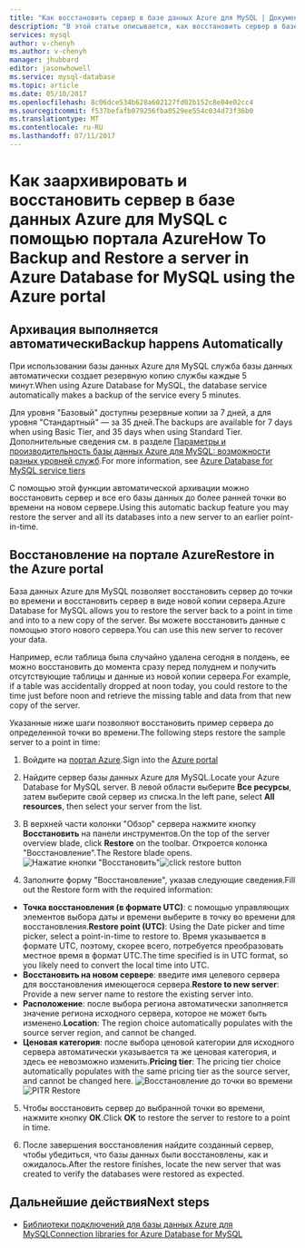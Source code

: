```yaml
---
title: "Как восстановить сервер в базе данных Azure для MySQL | Документация Майкрософт"
description: "В этой статье описывается, как восстановить сервер в базе данных Azure для MySQL с помощью портала Azure."
services: mysql
author: v-chenyh
ms.author: v-chenyh
manager: jhubbard
editor: jasonwhowell
ms.service: mysql-database
ms.topic: article
ms.date: 05/10/2017
ms.openlocfilehash: 8c06dce534b628a602127fd02b152c8e04e02cc4
ms.sourcegitcommit: f537befafb079256fba0529ee554c034d73f36b0
ms.translationtype: MT
ms.contentlocale: ru-RU
ms.lasthandoff: 07/11/2017
---
```

# <a name="how-to-backup-and-restore-a-server-in-azure-database-for-mysql-using-the-azure-portal"></a><span data-ttu-id="9125b-103">Как заархивировать и восстановить сервер в базе данных Azure для MySQL с помощью портала Azure</span><span class="sxs-lookup"><span data-stu-id="9125b-103">How To Backup and Restore a server in Azure Database for MySQL using the Azure portal</span></span>

## <a name="backup-happens-automatically"></a><span data-ttu-id="9125b-104">Архивация выполняется автоматически</span><span class="sxs-lookup"><span data-stu-id="9125b-104">Backup happens Automatically</span></span>
<span data-ttu-id="9125b-105">При использовании базы данных Azure для MySQL служба базы данных автоматически создает резервную копию службы каждые 5 минут.</span><span class="sxs-lookup"><span data-stu-id="9125b-105">When using Azure Database for MySQL, the database service automatically makes a backup of the service every 5 minutes.</span></span> 

<span data-ttu-id="9125b-106">Для уровня "Базовый" доступны резервные копии за 7 дней, а для уровня "Стандартный" — за 35 дней.</span><span class="sxs-lookup"><span data-stu-id="9125b-106">The backups are available for 7 days when using Basic Tier, and 35 days when using Standard Tier.</span></span> <span data-ttu-id="9125b-107">Дополнительные сведения см. в разделе [Параметры и производительность базы данных Azure для MySQL: возможности разных уровней служб](concepts-service-tiers.md).</span><span class="sxs-lookup"><span data-stu-id="9125b-107">For more information, see [Azure Database for MySQL service tiers](concepts-service-tiers.md)</span></span>

<span data-ttu-id="9125b-108">С помощью этой функции автоматической архивации можно восстановить сервер и все его базы данных до более ранней точки во времени на новом сервере.</span><span class="sxs-lookup"><span data-stu-id="9125b-108">Using this automatic backup feature you may restore the server and all its databases into a new server to an earlier point-in-time.</span></span>

## <a name="restore-in-the-azure-portal"></a><span data-ttu-id="9125b-109">Восстановление на портале Azure</span><span class="sxs-lookup"><span data-stu-id="9125b-109">Restore in the Azure portal</span></span>
<span data-ttu-id="9125b-110">База данных Azure для MySQL позволяет восстановить сервер до точки во времени и восстановить сервер в виде новой копии сервера.</span><span class="sxs-lookup"><span data-stu-id="9125b-110">Azure Database for MySQL allows you to restore the server back to a point in time and into to a new copy of the server.</span></span> <span data-ttu-id="9125b-111">Вы можете восстановить данные с помощью этого нового сервера.</span><span class="sxs-lookup"><span data-stu-id="9125b-111">You can use this new server to recover your data.</span></span> 

<span data-ttu-id="9125b-112">Например, если таблица была случайно удалена сегодня в полдень, ее можно восстановить до момента сразу перед полуднем и получить отсутствующие таблицы и данные из новой копии сервера.</span><span class="sxs-lookup"><span data-stu-id="9125b-112">For example, if a table was accidentally dropped at noon today, you could restore to the time just before noon and retrieve the missing table and data from that new copy of the server.</span></span>

<span data-ttu-id="9125b-113">Указанные ниже шаги позволяют восстановить пример сервера до определенной точки во времени.</span><span class="sxs-lookup"><span data-stu-id="9125b-113">The following steps restore the sample server to a point in time:</span></span>

1. <span data-ttu-id="9125b-114">Войдите на [портал Azure](https://portal.azure.com/).</span><span class="sxs-lookup"><span data-stu-id="9125b-114">Sign into the [Azure portal](https://portal.azure.com/)</span></span>

2. <span data-ttu-id="9125b-115">Найдите сервер базы данных Azure для MySQL.</span><span class="sxs-lookup"><span data-stu-id="9125b-115">Locate your Azure Database for MySQL server.</span></span> <span data-ttu-id="9125b-116">В левой области выберите **Все ресурсы**, затем выберите свой сервер из списка.</span><span class="sxs-lookup"><span data-stu-id="9125b-116">In the left pane, select **All resources**, then select your server from the list.</span></span>

3.  <span data-ttu-id="9125b-117">В верхней части колонки "Обзор" сервера нажмите кнопку **Восстановить** на панели инструментов.</span><span class="sxs-lookup"><span data-stu-id="9125b-117">On the top of the server overview blade, click **Restore** on the toolbar.</span></span> <span data-ttu-id="9125b-118">Откроется колонка "Восстановление".</span><span class="sxs-lookup"><span data-stu-id="9125b-118">The Restore blade opens.</span></span>
<span data-ttu-id="9125b-119">![Нажатие кнопки "Восстановить"](./media/howto-restore-server-portal/click-restore-button.png)</span><span class="sxs-lookup"><span data-stu-id="9125b-119">![click restore button](./media/howto-restore-server-portal/click-restore-button.png)</span></span>

4. <span data-ttu-id="9125b-120">Заполните форму "Восстановление", указав следующие сведения.</span><span class="sxs-lookup"><span data-stu-id="9125b-120">Fill out the Restore form with the required information:</span></span>

- <span data-ttu-id="9125b-121">**Точка восстановления (в формате UTС)**: с помощью управляющих элементов выбора даты и времени выберите в точку во времени для восстановления.</span><span class="sxs-lookup"><span data-stu-id="9125b-121">**Restore point (UTC)**: Using the Date picker and time picker, select a point-in-time to restore to.</span></span> <span data-ttu-id="9125b-122">Время указывается в формате UTC, поэтому, скорее всего, потребуется преобразовать местное время в формат UTC.</span><span class="sxs-lookup"><span data-stu-id="9125b-122">The time specified is in UTC format, so you likely need to convert the local time into UTC.</span></span>
- <span data-ttu-id="9125b-123">**Восстановить на новом сервере**: введите имя целевого сервера для восстановления имеющегося сервера.</span><span class="sxs-lookup"><span data-stu-id="9125b-123">**Restore to new server**: Provide a new server name to restore the existing server into.</span></span>
- <span data-ttu-id="9125b-124">**Расположение**: после выбора региона автоматически заполняется значение региона исходного сервера, которое не может быть изменено.</span><span class="sxs-lookup"><span data-stu-id="9125b-124">**Location**: The region choice automatically populates with the source server region, and cannot be changed.</span></span>
- <span data-ttu-id="9125b-125">**Ценовая категория**: после выбора ценовой категории для исходного сервера автоматически указывается та же ценовая категория, и здесь ее невозможно изменить.</span><span class="sxs-lookup"><span data-stu-id="9125b-125">**Pricing tier**: The pricing tier choice automatically populates with the same pricing tier as the source server, and cannot be changed here.</span></span> 
<span data-ttu-id="9125b-126">![Восстановление до точки во времени](./media/howto-restore-server-portal/pitr-restore.png)</span><span class="sxs-lookup"><span data-stu-id="9125b-126">![PITR Restore](./media/howto-restore-server-portal/pitr-restore.png)</span></span>

5. <span data-ttu-id="9125b-127">Чтобы восстановить сервер до выбранной точки во времени, нажмите кнопку **OК**.</span><span class="sxs-lookup"><span data-stu-id="9125b-127">Click **OK** to restore the server to restore to a point in time.</span></span> 

6. <span data-ttu-id="9125b-128">После завершения восстановления найдите созданный сервер, чтобы убедиться, что базы данных были восстановлены, как и ожидалось.</span><span class="sxs-lookup"><span data-stu-id="9125b-128">After the restore finishes, locate the new server that was created to verify the databases were restored as expected.</span></span>

## <a name="next-steps"></a><span data-ttu-id="9125b-129">Дальнейшие действия</span><span class="sxs-lookup"><span data-stu-id="9125b-129">Next steps</span></span>
- [<span data-ttu-id="9125b-130">Библиотеки подключений для базы данных Azure для MySQL</span><span class="sxs-lookup"><span data-stu-id="9125b-130">Connection libraries for Azure Database for MySQL</span></span>](concepts-connection-libraries.md)